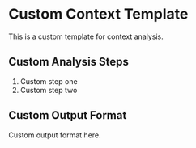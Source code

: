 # Custom Context Template

This is a custom template for context analysis.

## Custom Analysis Steps

1. Custom step one
2. Custom step two

## Custom Output Format

Custom output format here.
